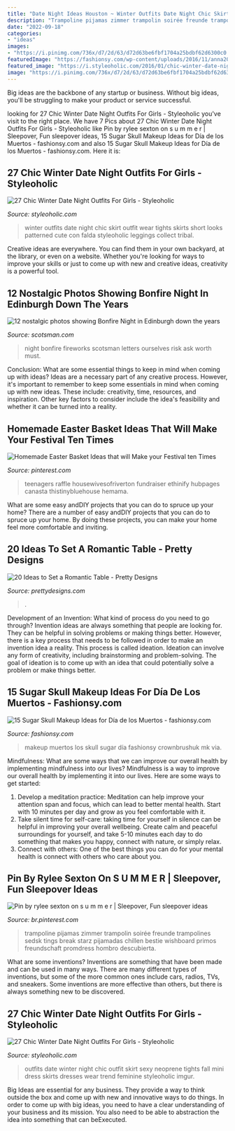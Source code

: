 ```yaml
---
title: "Date Night Ideas Houston ~ Winter Outfits Date Night Chic Skirt Outfit Wear Tights Skirts Short Looks Patterned Cute Con Falda Styleoholic Leggings Collect Tribal"
description: "Trampoline pijamas zimmer trampolin soirée freunde trampolines sedsk tings break starz pijamadas chillen bestie wishboard primos freundschaft promdress hombro descubierta"
date: "2022-09-18"
categories:
- "ideas"
images:
- "https://i.pinimg.com/736x/d7/2d/63/d72d63be6fbf1704a25bdbf62d6300c0.jpg"
featuredImage: "https://fashionsy.com/wp-content/uploads/2016/11/anna20-630x840.jpeg"
featured_image: "https://i.styleoholic.com/2016/01/chic-winter-date-night-outfits-for-girls-10.jpg"
image: "https://i.pinimg.com/736x/d7/2d/63/d72d63be6fbf1704a25bdbf62d6300c0.jpg"
---
```



Big ideas are the backbone of any startup or business. Without big ideas, you'll be struggling to make your product or service successful.

	

		
looking for 27 Chic Winter Date Night Outfits For Girls - Styleoholic you've visit to the right place. We have 7 Pics about 27 Chic Winter Date Night Outfits For Girls - Styleoholic like Pin by rylee sexton on s u m m e r | Sleepover, Fun sleepover ideas, 15 Sugar Skull Makeup Ideas for Día de los Muertos - fashionsy.com and also 15 Sugar Skull Makeup Ideas for Día de los Muertos - fashionsy.com. Here it is:
		
    
## 27 Chic Winter Date Night Outfits For Girls - Styleoholic

<img loading=lazy src="https://i.styleoholic.com/2016/01/chic-winter-date-night-outfits-for-girls-10.jpg" onerror="this.onerror=null;this.src='https://tse1.mm.bing.net/th?id=OIP.KFf60Y4TrfwI-Wb7uQ9yFgAAAA&amp;pid=15.1';" alt="27 Chic Winter Date Night Outfits For Girls - Styleoholic">

_Source: styleoholic.com_

>winter outfits date night chic skirt outfit wear tights skirts short looks patterned cute con falda styleoholic leggings collect tribal. 

	

Creative ideas are everywhere. You can find them in your own backyard, at the library, or even on a website. Whether you're looking for ways to improve your skills or just to come up with new and creative ideas, creativity is a powerful tool.

    
## 12 Nostalgic Photos Showing Bonfire Night In Edinburgh Down The Years

<img loading=lazy src="https://www.scotsman.com/webimg/b25lY21zOjlhMTBiNmNlLTg4NDctNDAwZi1iYjVmLThhZWMzMGE0MmFiYjplOTE1ZjA0ZC01MWY0LTRhNTQtOTk0Ny1hOTM3MzEwZGNhMWE=.jpg" onerror="this.onerror=null;this.src='https://tse3.mm.bing.net/th?id=OIP.U2QYFyksKaTRWBmLdnRhQAHaE7&amp;pid=15.1';" alt="12 nostalgic photos showing Bonfire Night in Edinburgh down the years">

_Source: scotsman.com_

>night bonfire fireworks scotsman letters ourselves risk ask worth must. 

	

Conclusion: What are some essential things to keep in mind when coming up with ideas?
Ideas are a necessary part of any creative process. However, it's important to remember to keep some essentials in mind when coming up with new ideas. These include: creativity, time, resources, and inspiration. Other key factors to consider include the idea's feasibility and whether it can be turned into a reality.

    
## Homemade Easter Basket Ideas That Will Make Your Festival Ten Times

<img loading=lazy src="https://i.pinimg.com/736x/d1/8d/1a/d18d1a24c9886c7e41787e65da3514ec.jpg" onerror="this.onerror=null;this.src='https://tse1.mm.bing.net/th?id=OIP.9tCMkwJvAiBItk0lKd87mAHaJ6&amp;pid=15.1';" alt="Homemade Easter Basket Ideas that will Make your Festival ten Times">

_Source: pinterest.com_

>teenagers raffle housewivesofriverton fundraiser ethinify hubpages canasta thistinybluehouse hemama. 

	

What are some easy andDIY projects that you can do to spruce up your home?
There are a number of easy andDIY projects that you can do to spruce up your home. By doing these projects, you can make your home feel more comfortable and inviting.

    
## 20 Ideas To Set A Romantic Table - Pretty Designs

<img loading=lazy src="http://www.prettydesigns.com/wp-content/uploads/2015/08/20-ideas-to-set-a-romantic-table9.jpg" onerror="this.onerror=null;this.src='https://tse2.mm.bing.net/th?id=OIP.hjmcmInPwEaWqSxDxlyyHAAAAA&amp;pid=15.1';" alt="20 Ideas to Set a Romantic Table - Pretty Designs">

_Source: prettydesigns.com_

>. 

	

Development of an Invention: What kind of process do you need to go through?
Invention ideas are always something that people are looking for. They can be helpful in solving problems or making things better. However, there is a key process that needs to be followed in order to make an invention idea a reality. This process is called ideation. Ideation can involve any form of creativity, including brainstorming and problem-solving. The goal of ideation is to come up with an idea that could potentially solve a problem or make things better.

    
## 15 Sugar Skull Makeup Ideas For Día De Los Muertos - Fashionsy.com

<img loading=lazy src="https://fashionsy.com/wp-content/uploads/2016/11/anna20-630x840.jpeg" onerror="this.onerror=null;this.src='https://tse1.mm.bing.net/th?id=OIP.ey1UDIxS4ROqBGEgUSby7AHaJ4&amp;pid=15.1';" alt="15 Sugar Skull Makeup Ideas for Día de los Muertos - fashionsy.com">

_Source: fashionsy.com_

>makeup muertos los skull sugar día fashionsy crownbrushuk mk via. 

	

Mindfulness: What are some ways that we can improve our overall health by implementing mindfulness into our lives?
Mindfulness is a way to improve our overall health by implementing it into our lives. Here are some ways to get started: 
1. Develop a meditation practice: Meditation can help improve your attention span and focus, which can lead to better mental health. Start with 10 minutes per day and grow as you feel comfortable with it. 
2. Take silent time for self-care: taking time for yourself in silence can be helpful in improving your overall wellbeing. Create calm and peaceful surroundings for yourself, and take 5-10 minutes each day to do something that makes you happy, connect with nature, or simply relax. 
3. Connect with others: One of the best things you can do for your mental health is connect with others who care about you.

    
## Pin By Rylee Sexton On S U M M E R | Sleepover, Fun Sleepover Ideas

<img loading=lazy src="https://i.pinimg.com/736x/d7/2d/63/d72d63be6fbf1704a25bdbf62d6300c0.jpg" onerror="this.onerror=null;this.src='https://tse2.mm.bing.net/th?id=OIP.vYxgiJcMjhLqg4XDNuaKKAHaJ3&amp;pid=15.1';" alt="Pin by rylee sexton on s u m m e r | Sleepover, Fun sleepover ideas">

_Source: br.pinterest.com_

>trampoline pijamas zimmer trampolin soirée freunde trampolines sedsk tings break starz pijamadas chillen bestie wishboard primos freundschaft promdress hombro descubierta. 

	

What are some inventions?
Inventions are something that have been made and can be used in many ways. There are many different types of inventions, but some of the more common ones include cars, radios, TVs, and sneakers. Some inventions are more effective than others, but there is always something new to be discovered.

    
## 27 Chic Winter Date Night Outfits For Girls - Styleoholic

<img loading=lazy src="https://i.styleoholic.com/2016/01/chic-winter-date-night-outfits-for-girls-9.jpg" onerror="this.onerror=null;this.src='https://tse2.mm.bing.net/th?id=OIP.rZca4ZnCaFRlWgXzXpdKVgAAAA&amp;pid=15.1';" alt="27 Chic Winter Date Night Outfits For Girls - Styleoholic">

_Source: styleoholic.com_

>outfits date winter night chic outfit skirt sexy neoprene tights fall mini dress skirts dresses wear trend feminine styleoholic imgur. 

	

Big Ideas are essential for any business. They provide a way to think outside the box and come up with new and innovative ways to do things. In order to come up with big ideas, you need to have a clear understanding of your business and its mission. You also need to be able to abstraction the idea into something that can beExecuted.

